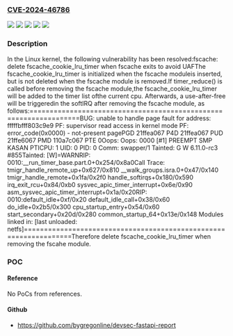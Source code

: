 ### [CVE-2024-46786](https://cve.mitre.org/cgi-bin/cvename.cgi?name=CVE-2024-46786)
![](https://img.shields.io/static/v1?label=Product&message=Linux&color=blue)
![](https://img.shields.io/static/v1?label=Version&message=&color=brightgreen)
![](https://img.shields.io/static/v1?label=Version&message=12bb21a29c19aae50cfad4e2bb5c943108f34a7d%20&color=brightgreen)
![](https://img.shields.io/static/v1?label=Version&message=5.17%20&color=brightgreen)
![](https://img.shields.io/static/v1?label=Vulnerability&message=n%2Fa&color=blue)

### Description

In the Linux kernel, the following vulnerability has been resolved:fscache: delete fscache_cookie_lru_timer when fscache exits to avoid UAFThe fscache_cookie_lru_timer is initialized when the fscache moduleis inserted, but is not deleted when the fscache module is removed.If timer_reduce() is called before removing the fscache module,the fscache_cookie_lru_timer will be added to the timer list ofthe current cpu. Afterwards, a use-after-free will be triggeredin the softIRQ after removing the fscache module, as follows:==================================================================BUG: unable to handle page fault for address: fffffbfff803c9e9 PF: supervisor read access in kernel mode PF: error_code(0x0000) - not-present pagePGD 21ffea067 P4D 21ffea067 PUD 21ffe6067 PMD 110a7c067 PTE 0Oops: Oops: 0000 [#1] PREEMPT SMP KASAN PTICPU: 1 UID: 0 PID: 0 Comm: swapper/1 Tainted: G W 6.11.0-rc3 #855Tainted: [W]=WARNRIP: 0010:__run_timer_base.part.0+0x254/0x8a0Call Trace: <IRQ> tmigr_handle_remote_up+0x627/0x810 __walk_groups.isra.0+0x47/0x140 tmigr_handle_remote+0x1fa/0x2f0 handle_softirqs+0x180/0x590 irq_exit_rcu+0x84/0xb0 sysvec_apic_timer_interrupt+0x6e/0x90 </IRQ> <TASK> asm_sysvec_apic_timer_interrupt+0x1a/0x20RIP: 0010:default_idle+0xf/0x20 default_idle_call+0x38/0x60 do_idle+0x2b5/0x300 cpu_startup_entry+0x54/0x60 start_secondary+0x20d/0x280 common_startup_64+0x13e/0x148 </TASK>Modules linked in: [last unloaded: netfs]==================================================================Therefore delete fscache_cookie_lru_timer when removing the fscahe module.

### POC

#### Reference
No PoCs from references.

#### Github
- https://github.com/bygregonline/devsec-fastapi-report

